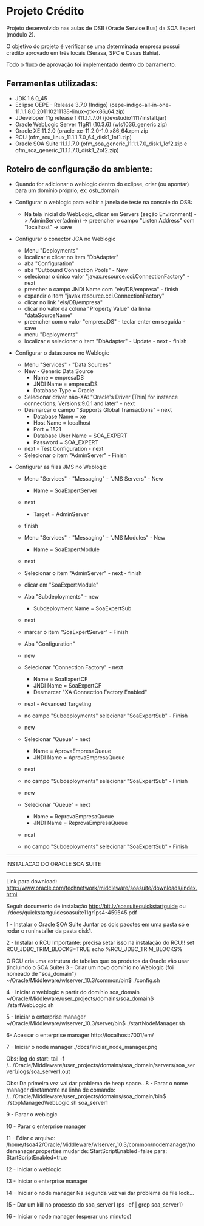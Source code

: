 Projeto Crédito
===============

Projeto desenvolvido nas aulas de OSB (Oracle Service Bus) da SOA Expert (módulo 2).

O objetivo do projeto é verificar se uma determinada empresa possui crédito aprovado em três locais (Serasa, SPC e Casas Bahia).

Todo o fluxo de aprovação foi implementado dentro do barramento.

Ferramentas utilizadas:
-----------------------
- JDK 1.6.0_45
- Eclipse OEPE - Release 3.7.0 (Indigo) (oepe-indigo-all-in-one-11.1.1.8.0.201110211138-linux-gtk-x86_64.zip)
- JDeveloper 11g release 1 (11.1.1.7.0) (jdevstudio11117install.jar)
- Oracle WebLogic Server 11gR1 (10.3.6) (wls1036_generic.zip)
- Oracle XE 11.2.0 (oracle-xe-11.2.0-1.0.x86_64.rpm.zip
- RCU (ofm_rcu_linux_11.1.1.7.0_64_disk1_1of1.zip)
- Oracle SOA Suite 11.1.1.7.0 (ofm_soa_generic_11.1.1.7.0_disk1_1of2.zip e ofm_soa_generic_11.1.1.7.0_disk1_2of2.zip)

Roteiro de configuração do ambiente:
------------------------------------
- Quando for adicionar o weblogic dentro do eclipse, criar (ou apontar) para um domínio próprio, ex: osb_domain

- Configurar o weblogic para exibir a janela de teste na console do OSB:
	- Na tela inicial do WebLogic, clicar em Servers (seção Environment) -> AdminServer(admin) -> preencher o campo "Listen Address" com "localhost" -> save

- Configurar o conector JCA no Weblogic
 	- Menu "Deployments"
 	- localizar e clicar no item "DbAdapter" 
	- aba "Configuration" 
	- aba "Outbound Connection Pools" - New 
	- selecionar o único valor "javax.resource.cci.ConnectionFactory" - next 
	- preecher o campo JNDI Name com "eis/DB/empresa" - finish
	- expandir o item "javax.resource.cci.ConnectionFactory"
	- clicar no link "eis/DB/empresa"
	- clicar no valor da coluna "Property Value" da linha "dataSourceName"
	- preencher com o valor "empresaDS" - teclar enter em seguida - save
	- menu "Deployments"
 	- localizar e selecionar o item "DbAdapter" - Update - next - finish

- Configurar o datasource no Weblogic
	- Menu "Services" - "Data Sources"
	- New - Generic Data Source
		- Name = empresaDS
		- JNDI Name = empresaDS
		- Database Type = Oracle
	- Selecionar driver não-XA: "Oracle's Driver (Thin) for instance connections; Versions:9.0.1 and later" - next
	- Desmarcar o campo "Supports Global Transactions" - next
		- Database Name = xe
		- Host Name = localhost
		- Port = 1521
		- Database User Name = SOA_EXPERT
		- Password = SOA_EXPERT
	- next - Test Configuration - next
	- Selecionar o item "AdminServer" - Finish

- Configurar as filas JMS no Weblogic
	- Menu "Services" - "Messaging" - "JMS Servers" - New
		- Name = SoaExpertServer
	- next
		- Target = AdminServer
	- finish 

	- Menu "Services" - "Messaging" - "JMS Modules" - New
		- Name = SoaExpertModule
	- next
	- Selecionar o item "AdminServer" - next - finish

	- clicar em "SoaExpertModule"
	- Aba "Subdeployments" - new
		- Subdeployment Name = SoaExpertSub
	- next
	- marcar o item "SoaExpertServer" - Finish

	- Aba "Configuration"
	- new
	- Selecionar "Connection Factory" - next
		- Name = SoaExpertCF
		- JNDI Name = SoaExpertCF
		- Desmarcar "XA Connection Factory Enabled"
	- next - Advanced Targeting
	- no campo "Subdeployments" selecionar "SoaExpertSub" - Finish

	- new
	- Selecionar "Queue" - next
		- Name = AprovaEmpresaQueue
		- JNDI Name = AprovaEmpresaQueue
	- next
	- no campo "Subdeployments" selecionar "SoaExpertSub" - Finish

	- new
	- Selecionar "Queue" - next
		- Name = ReprovaEmpresaQueue
		- JNDI Name = ReprovaEmpresaQueue
	- next
	- no campo "Subdeployments" selecionar "SoaExpertSub" - Finish


--------------------------------------------------------------------------------------

INSTALACAO DO ORACLE SOA SUITE
---------- -- ------ --- -----
Link para download:
http://www.oracle.com/technetwork/middleware/soasuite/downloads/index.html

Seguir documento de instalação
http://bit.ly/soasuitequickstartguide
ou
./docs/quickstartguidesoasuite11gr1ps4-459545.pdf


1 - Instalar o Oracle SOA Suite
Juntar os dois pacotes em uma pasta só e rodar o runInstaller da pasta disk1.

2 - Instalar o RCU
Importante: precisa setar isso na instalação do RCU!!
set RCU_JDBC_TRIM_BLOCKS=TRUE
echo %RCU_JDBC_TRIM_BLOCKS%

O RCU cria uma estrutura de tabelas que os produtos da Oracle vão usar (incluindo o SOA Suite)
3 - Criar um novo domínio no Weblogic (foi nomeado de "soa_domain")
~/Oracle/Middleware/wlserver_10.3/common/bin$ ./config.sh

4 - Iniciar o weblogic a partir do domínio soa_domain
~/Oracle/Middleware/user_projects/domains/soa_domain$ ./startWebLogic.sh

5 - Iniciar o enterprise manager
~/Oracle/Middleware/wlserver_10.3/server/bin$ ./startNodeManager.sh

6- Acessar o enterprise manager
http://localhost:7001/em/

7 - Iniciar o node manager
./docs/iniciar_node_manager.png

Obs: log do start:
tail -f /.../Oracle/Middleware/user_projects/domains/soa_domain/servers/soa_server1/logs/soa_server1.out

Obs: Da primeira vez vai dar problema de heap space..
8 - Parar o nome manager diretamente na linha de comando:
/.../Oracle/Middleware/user_projects/domains/soa_domain/bin$ ./stopManagedWebLogic.sh soa_server1

9 - Parar o weblogic

10 - Parar o enterprise manager

11 - Ediar o arquivo:
/home/fsoa42/Oracle/Middleware/wlserver_10.3/common/nodemanager/nodemanager.properties
mudar de:
StartScriptEnabled=false
para:
StartScriptEnabled=true

12 - Iniciar o weblogic

13 - Iniciar o enterprise manager

14 - Iniciar o node manager
Na segunda vez vai dar problema de file lock...

15 - Dar um kill no processo do soa_server1 (ps -ef | grep soa_server1)

16 - Iniciar o node manager
(esperar uns minutos)

